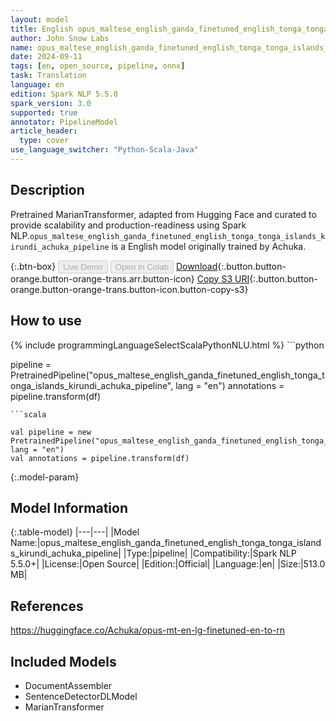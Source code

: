 ```yaml
---
layout: model
title: English opus_maltese_english_ganda_finetuned_english_tonga_tonga_islands_kirundi_achuka_pipeline pipeline MarianTransformer from Achuka
author: John Snow Labs
name: opus_maltese_english_ganda_finetuned_english_tonga_tonga_islands_kirundi_achuka_pipeline
date: 2024-09-11
tags: [en, open_source, pipeline, onnx]
task: Translation
language: en
edition: Spark NLP 5.5.0
spark_version: 3.0
supported: true
annotator: PipelineModel
article_header:
  type: cover
use_language_switcher: "Python-Scala-Java"
---
```


## Description

Pretrained MarianTransformer, adapted from Hugging Face and curated to provide scalability and production-readiness using Spark NLP.`opus_maltese_english_ganda_finetuned_english_tonga_tonga_islands_kirundi_achuka_pipeline` is a English model originally trained by Achuka.

{:.btn-box}
<button class="button button-orange" disabled>Live Demo</button>
<button class="button button-orange" disabled>Open in Colab</button>
[Download](https://s3.amazonaws.com/auxdata.johnsnowlabs.com/public/models/opus_maltese_english_ganda_finetuned_english_tonga_tonga_islands_kirundi_achuka_pipeline_en_5.5.0_3.0_1726049593257.zip){:.button.button-orange.button-orange-trans.arr.button-icon}
[Copy S3 URI](s3://auxdata.johnsnowlabs.com/public/models/opus_maltese_english_ganda_finetuned_english_tonga_tonga_islands_kirundi_achuka_pipeline_en_5.5.0_3.0_1726049593257.zip){:.button.button-orange.button-orange-trans.button-icon.button-copy-s3}

## How to use



<div class="tabs-box" markdown="1">
{% include programmingLanguageSelectScalaPythonNLU.html %}
```python

pipeline = PretrainedPipeline("opus_maltese_english_ganda_finetuned_english_tonga_tonga_islands_kirundi_achuka_pipeline", lang = "en")
annotations =  pipeline.transform(df)   

```
```scala

val pipeline = new PretrainedPipeline("opus_maltese_english_ganda_finetuned_english_tonga_tonga_islands_kirundi_achuka_pipeline", lang = "en")
val annotations = pipeline.transform(df)

```
</div>

{:.model-param}
## Model Information

{:.table-model}
|---|---|
|Model Name:|opus_maltese_english_ganda_finetuned_english_tonga_tonga_islands_kirundi_achuka_pipeline|
|Type:|pipeline|
|Compatibility:|Spark NLP 5.5.0+|
|License:|Open Source|
|Edition:|Official|
|Language:|en|
|Size:|513.0 MB|

## References

https://huggingface.co/Achuka/opus-mt-en-lg-finetuned-en-to-rn

## Included Models

- DocumentAssembler
- SentenceDetectorDLModel
- MarianTransformer